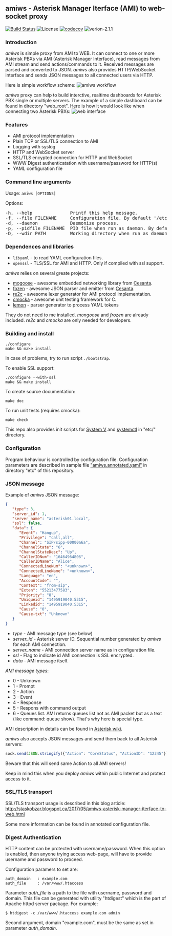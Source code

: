 ## amiws - Asterisk Manager Iterface (AMI) to web-socket proxy

[![Build Status](https://travis-ci.org/staskobzar/amiws.svg?branch=master)](https://travis-ci.org/staskobzar/amiws)
![](https://img.shields.io/badge/license-GPL_3-green.svg "License")
[![codecov](https://codecov.io/gh/staskobzar/amiws/branch/master/graph/badge.svg)](https://codecov.io/gh/staskobzar/amiws)
![verion-2.1.1](https://img.shields.io/badge/version-2.1.1-blue.svg)


### Introduction
*amiws* is simple proxy from AMI to WEB. It can connect to one or more Asterisk PBXs via AMI (Asterisk Manager Interface), read messages from AMI stream and send actions/commands to it. Received messages are parsed and converted to JSON. 
*amiws* also provides HTTP/WebSocket interface and sends JSON messages to all connected users via HTTP.


Here is simple workflow scheme:
![amiws workflow](https://github.com/staskobzar/amiws/blob/master/doc/amiws.workflaw.png)


*amiws* proxy can help to build interctive, realtime dashboards for Asterisk PBX single or multiple servers. The example of a simple dashboard can be found in directory "web_root". Here is how it would look like when connecting two Asterisk PBXs:
![web interface](https://github.com/staskobzar/amiws/blob/master/doc/amiws.user.screen.png)


### Features
* AMI protocol implementation
* Plain TCP or SSL/TLS connection to AMI
* Logging with syslog
* HTTP and WebSocket server
* SSL/TLS encypted connection for HTTP and WebSocket
* WWW Digest authenticatation with username/password for HTTP(s)
* YAML configuration file


### Command line arguments
Usage: ```amiws [OPTIONS]```

Options:
<pre>
-h, --help              Printf this help message.
-f, --file FILENAME     Configuration file. By default '/etc/amiws.yaml'
-d, --daemon            Daemonize process.
-p, --pidfile FILENAME  PID file when run as daemon. By default '/tmp/amiws.pid'
-D, --wdir PATH         Working directory when run as daemon. By default '/tmp'
</pre>

### Dependences and libraries
* ```libyaml``` - to read YAML configuration files.
* ```openssl``` - TLS/SSL for AMI and HTTP. Only if compiled with ssl support.

*amiws* relies on several greate projects:
* [mogoose](https://github.com/cesanta/mongoose) - awesome embedded networking library from [Cesanta](https://www.cesanta.com/).
* [fozen](https://github.com/cesanta/frozen) - awesome JSON parser and emitter from [Cesanta](https://www.cesanta.com/).
* [re2c](http://re2c.org/) - awesome lexer generator for AMI protocol implementation. 
* [cmocka](https://cmocka.org/) - awesome unit testing framework for C.
* [lemon](http://www.hwaci.com/sw/lemon/lemon.html) - parser generator to process YAML tokens

They do not need to me installed. *mongoose* and *frozen* are already included. *re2c* and *cmocka* are only needed for developers.

### Building and install
```
./configure
make && make install
```

In case of problems, try to run script ```./bootstrap```.

To enable SSL support:
```
./configure --with-ssl
make && make install
```

To create source documentation:
```
make doc
```

To run unit tests (requires cmocka):
```
make check
```

This repo also provides init scripts for [System V](https://github.com/staskobzar/amiws/blob/master/etc/amiws.sysv.init) 
and [systemctl](https://github.com/staskobzar/amiws/blob/master/etc/amiws.service) in "etc/" directory.

### Configuration

Program behaviour is controlled by configuration file. Configuration parameters are described in sample file ["amiws.annotated.yaml"](https://github.com/staskobzar/amiws/blob/master/etc/amiws.annotated.yaml) in directory "etc" of this repository. 

### JSON message

Example of *amiws* JSON message:

```JSON
{
   "type": 3,
   "server_id": 1,
   "server_name": "asterisk01.local",
   "ssl": false,
   "data": {
      "Event": "Hangup",
      "Privilege": "call,all",
      "Channel": "SIP/sipp-00000a6a",
      "ChannelState": "6",
      "ChannelStateDesc": "Up",
      "CallerIDNum": "16464964806",
      "CallerIDName": "Alice",
      "ConnectedLineNum": "<unknown>",
      "ConnectedLineName": "<unknown>",
      "Language": "en",
      "AccountCode": "",
      "Context": "from-sip",
      "Exten": "55213477583",
      "Priority": "8",
      "Uniqueid": "1495919040.5315",
      "Linkedid": "1495919040.5315",
      "Cause": "0",
      "Cause-txt": "Unknown"
   }
}
```

* *type* - AMI message type (see below)
* *server_id* - Asterisk server ID. Sequential number generated by *amiws* for each AMI connection.
* *server_name* - AMI connection server name as in configuration file.
* *ssl* - Flag to indicate id AMI connection is SSL encrypted.
* *data* - AMI message itself.


_AMI message types_:
- 0 - Unknown
- 1 - Prompt
- 2 - Action
- 3 - Event
- 4 - Response
- 5 - Respons with command output
- 6 - Queues list. AMI returns queues list not as AMI packet but as a text (like command: queue show). That's why here is special type.

AMI description in details can be found in [Asterisk wiki](https://wiki.asterisk.org/wiki/display/AST/Home).

*amiws* also accepts JSON messages and send them back to all Asterisk servers:
```javascript
sock.send(JSON.stringify({"Action": "CoreStatus", "ActionID": "12345"}));
```
Beware that this will send same Action to all AMI servers!

Keep in mind this when you deploy *amiws* within public Internet and protect access to it.

### SSL/TLS transport
SSL/TLS transport usage is described in this blog article:
http://staskobzar.blogspot.ca/2017/05/amiws-asterisk-manager-iterface-to-web.html

Some more information can be found in annotated configuration file.

### Digest Authentication
HTTP content can be protected with username/password. When this option is enabled, then anyone trying access web-page, will have to provide username and password to proceed.

Configuration paramers to set are:
```
auth_domain   : example.com
auth_file     : /var/www/.htaccess
```

Parameter *auth_file* is a path to the file with username, password and domain. This file can be generated with utility "htdigest" which is the part of Apache httpd server package. For example:
```
$ htdigest -c /var/www/.htaccess example.com admin
```

Second argument, domain "example.com", must be the same as set in parameter *auth_domain*. 
